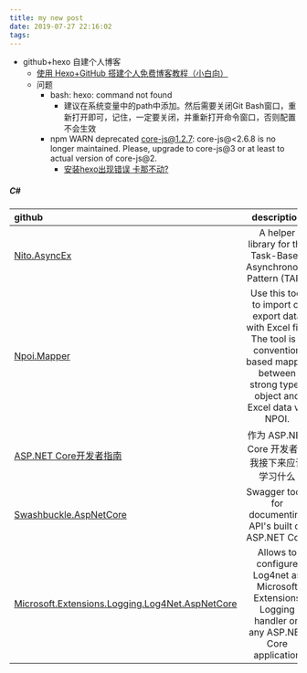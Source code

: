 ```yaml
---
title: my new post
date: 2019-07-27 22:16:02
tags:
---
```

- github+hexo 自建个人博客
    - [使用 Hexo+GitHub 搭建个人免费博客教程（小白向）](https://zhuanlan.zhihu.com/p/60578464)
    - 问题
        - bash: hexo: command not found
            - 建议在系统变量中的path中添加。然后需要关闭Git Bash窗口，重新打开即可，记住，一定要关闭，并重新打开命令窗口，否则配置不会生效
        - npm WARN deprecated core-js@1.2.7: core-js@<2.6.8 is no longer maintained. Please, upgrade to core-js@3 or at least to actual version of core-js@2.
            - [安装hexo出现错误 卡那不动?](https://www.zhihu.com/question/328765440)
            

##### C#
|github|description|
|:------|:-----:|
|[Nito.AsyncEx](https://www.nuget.org/packages/Nito.AsyncEx)|A helper library for the Task-Based Asynchronous Pattern (TAP).|
|[Npoi.Mapper](https://github.com/donnytian/Npoi.Mapper)|Use this tool to import or export data with Excel file. The tool is a convention based mapper between strong typed object and Excel data via NPOI.|
|[ASP.NET Core开发者指南](https://github.com/dot-nethub/AspNetCore-Developer-Roadmap/blob/master/ReadMe.zh-Hans.md)|作为 ASP.NET Core 开发者，我接下来应该学习什么|
|[Swashbuckle.AspNetCore](https://github.com/domaindrivendev/Swashbuckle.AspNetCore)|Swagger tools for documenting API's built on ASP.NET Core|
|[Microsoft.Extensions.Logging.Log4Net.AspNetCore](https://github.com/huorswords/Microsoft.Extensions.Logging.Log4Net.AspNetCore)|Allows to configure Log4net as Microsoft Extensions Logging handler on any ASP.NET Core application|
